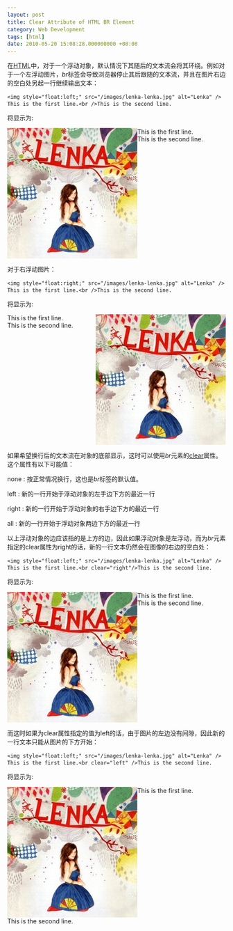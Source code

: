 ```yaml
---
layout: post
title: Clear Attribute of HTML BR Element
category: Web Development
tags: [html]
date: 2010-05-20 15:08:28.000000000 +08:00
---
```

在<acronym title="HyperText Markup Language">HTML</acronym>中，对于一个浮动对象，默认情况下其随后的文本流会将其环绕。例如对于一个左浮动图片，*br*标签会导致浏览器停止其后跟随的文本流，并且在图片右边的空白处另起一行继续输出文本：

    <img style="float:left;" src="/images/lenka-lenka.jpg" alt="Lenka" />
    This is the first line.<br />This is the second line.

将显示为:

<div>
    <img style="float:left;" src="/images/lenka-lenka.jpg" alt="Lenka" />
    This is the first line.<br />This is the second line.
</div>
<br clear="all"/>

对于右浮动图片：

    <img style="float:right;" src="/images/lenka-lenka.jpg" alt="Lenka" />
    This is the first line.<br />This is the second line.

将显示为:

<div>
    <img style="float:right;" src="/images/lenka-lenka.jpg" alt="Lenka" />
    This is the first line.<br />This is the second line.
</div>
<br clear="all"/>

如果希望换行后的文本流在对象的底部显示，这时可以使用*br*元素的[clear](http://www.w3.org/TR/html401/present/graphics.html#adef-clear)属性。这个属性有以下可能值：


none
: 按正常情况换行，这也是*br*标签的默认值。

left
: 新的一行开始于浮动对象的左手边下方的最近一行

right
: 新的一行开始于浮动对象的右手边下方的最近一行

all
: 新的一行开始于浮动对象两边下方的最近一行


以上浮动对象的边应该指的是上方的边，因此如果浮动对象是左浮动，而为*br*元素指定的clear属性为right的话，新的一行文本仍然会在图像的右边的空白处：

    <img style="float:left;" src="/images/lenka-lenka.jpg" alt="Lenka" />
    This is the first line.<br clear="right"/>This is the second line.

将显示为:

<div>
    <img style="float:left;" src="/images/lenka-lenka.jpg" alt="Lenka" />
    This is the first line.<br clear="right" />This is the second line.
</div>
<br clear="all"/>

而这时如果为clear属性指定的值为left的话，由于图片的左边没有间隙，因此新的一行文本只能从图片的下方开始：

    <img style="float:left;" src="/images/lenka-lenka.jpg" alt="Lenka" />
    This is the first line.<br clear="left" />This is the second line.

将显示为:

<div>
    <img style="float:left;" src="/images/lenka-lenka.jpg" alt="Lenka" />
    This is the first line.<br clear="left"/>This is the second line.
</div>
<br clear="all">
